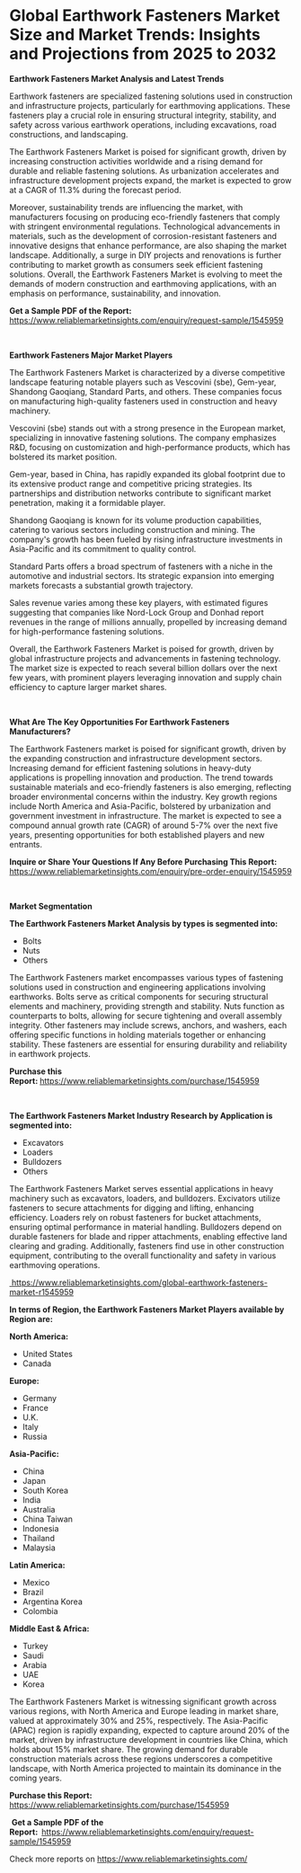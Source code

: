 <p><h1>Global Earthwork Fasteners Market Size and Market Trends: Insights and Projections from 2025 to 2032</h1></p><p><strong>Earthwork Fasteners Market Analysis and Latest Trends</strong></p>
<p><p>Earthwork fasteners are specialized fastening solutions used in construction and infrastructure projects, particularly for earthmoving applications. These fasteners play a crucial role in ensuring structural integrity, stability, and safety across various earthwork operations, including excavations, road constructions, and landscaping. </p><p>The Earthwork Fasteners Market is poised for significant growth, driven by increasing construction activities worldwide and a rising demand for durable and reliable fastening solutions. As urbanization accelerates and infrastructure development projects expand, the market is expected to grow at a CAGR of 11.3% during the forecast period. </p><p>Moreover, sustainability trends are influencing the market, with manufacturers focusing on producing eco-friendly fasteners that comply with stringent environmental regulations. Technological advancements in materials, such as the development of corrosion-resistant fasteners and innovative designs that enhance performance, are also shaping the market landscape. Additionally, a surge in DIY projects and renovations is further contributing to market growth as consumers seek efficient fastening solutions. Overall, the Earthwork Fasteners Market is evolving to meet the demands of modern construction and earthmoving applications, with an emphasis on performance, sustainability, and innovation.</p></p>
<p><strong>Get a Sample PDF of the Report:&nbsp;</strong> <a href="https://www.reliablemarketinsights.com/enquiry/request-sample/1545959?utm_campaign=2182&utm_medium=2&utm_source=Github&utm_content=ia&utm_term=01022025&utm_id=earthwork-fasteners">https://www.reliablemarketinsights.com/enquiry/request-sample/1545959</a></p>
<p>&nbsp;</p>
<p><strong>Earthwork Fasteners Major Market Players</strong></p>
<p><p>The Earthwork Fasteners Market is characterized by a diverse competitive landscape featuring notable players such as Vescovini (sbe), Gem-year, Shandong Gaoqiang, Standard Parts, and others. These companies focus on manufacturing high-quality fasteners used in construction and heavy machinery.</p><p>Vescovini (sbe) stands out with a strong presence in the European market, specializing in innovative fastening solutions. The company emphasizes R&D, focusing on customization and high-performance products, which has bolstered its market position.</p><p>Gem-year, based in China, has rapidly expanded its global footprint due to its extensive product range and competitive pricing strategies. Its partnerships and distribution networks contribute to significant market penetration, making it a formidable player.</p><p>Shandong Gaoqiang is known for its volume production capabilities, catering to various sectors including construction and mining. The company's growth has been fueled by rising infrastructure investments in Asia-Pacific and its commitment to quality control.</p><p>Standard Parts offers a broad spectrum of fasteners with a niche in the automotive and industrial sectors. Its strategic expansion into emerging markets forecasts a substantial growth trajectory.</p><p>Sales revenue varies among these key players, with estimated figures suggesting that companies like Nord-Lock Group and Donhad report revenues in the range of millions annually, propelled by increasing demand for high-performance fastening solutions.</p><p>Overall, the Earthwork Fasteners Market is poised for growth, driven by global infrastructure projects and advancements in fastening technology. The market size is expected to reach several billion dollars over the next few years, with prominent players leveraging innovation and supply chain efficiency to capture larger market shares.</p></p>
<p>&nbsp;</p>
<p><strong>What Are The Key Opportunities For Earthwork Fasteners Manufacturers?</strong></p>
<p><p>The Earthwork Fasteners market is poised for significant growth, driven by the expanding construction and infrastructure development sectors. Increasing demand for efficient fastening solutions in heavy-duty applications is propelling innovation and production. The trend towards sustainable materials and eco-friendly fasteners is also emerging, reflecting broader environmental concerns within the industry. Key growth regions include North America and Asia-Pacific, bolstered by urbanization and government investment in infrastructure. The market is expected to see a compound annual growth rate (CAGR) of around 5-7% over the next five years, presenting opportunities for both established players and new entrants.</p></p>
<p><strong>Inquire or Share Your Questions If Any Before Purchasing This Report:</strong> <a href="https://www.reliablemarketinsights.com/enquiry/pre-order-enquiry/1545959?utm_campaign=2182&utm_medium=2&utm_source=Github&utm_content=ia&utm_term=01022025&utm_id=earthwork-fasteners">https://www.reliablemarketinsights.com/enquiry/pre-order-enquiry/1545959</a></p>
<p>&nbsp;</p>
<p><strong>Market Segmentation</strong></p>
<p><strong>The Earthwork Fasteners Market Analysis by types is segmented into:</strong></p>
<p><ul><li>Bolts</li><li>Nuts</li><li>Others</li></ul></p>
<p><p>The Earthwork Fasteners market encompasses various types of fastening solutions used in construction and engineering applications involving earthworks. Bolts serve as critical components for securing structural elements and machinery, providing strength and stability. Nuts function as counterparts to bolts, allowing for secure tightening and overall assembly integrity. Other fasteners may include screws, anchors, and washers, each offering specific functions in holding materials together or enhancing stability. These fasteners are essential for ensuring durability and reliability in earthwork projects.</p></p>
<p><strong>Purchase this Report:&nbsp;</strong><a href="https://www.reliablemarketinsights.com/purchase/1545959?utm_campaign=2182&utm_medium=2&utm_source=Github&utm_content=ia&utm_term=01022025&utm_id=earthwork-fasteners">https://www.reliablemarketinsights.com/purchase/1545959</a></p>
<p>&nbsp;</p>
<p><strong>The Earthwork Fasteners Market Industry Research by Application is segmented into:</strong></p>
<p><ul><li>Excavators</li><li>Loaders</li><li>Bulldozers</li><li>Others</li></ul></p>
<p><p>The Earthwork Fasteners Market serves essential applications in heavy machinery such as excavators, loaders, and bulldozers. Excivators utilize fasteners to secure attachments for digging and lifting, enhancing efficiency. Loaders rely on robust fasteners for bucket attachments, ensuring optimal performance in material handling. Bulldozers depend on durable fasteners for blade and ripper attachments, enabling effective land clearing and grading. Additionally, fasteners find use in other construction equipment, contributing to the overall functionality and safety in various earthmoving operations.</p></p>
<p><a href="https://www.reliablemarketinsights.com/global-earthwork-fasteners-market-r1545959?utm_campaign=2182&utm_medium=2&utm_source=Github&utm_content=ia&utm_term=01022025&utm_id=earthwork-fasteners">&nbsp;https://www.reliablemarketinsights.com/global-earthwork-fasteners-market-r1545959</a></p>
<p><strong>In terms of Region, the Earthwork Fasteners Market Players available by Region are:</strong></p>
<p>
    <p> <strong> North America: </strong>
        <ul>
            <li>United States</li>
            <li>Canada</li>
        </ul>
        </p> 
    <p> <strong> Europe: </strong>
        <ul>
            <li>Germany</li>
            <li>France</li>
            <li>U.K.</li>
            <li>Italy</li>
            <li>Russia</li>
        </ul>
        </p> 
    <p> <strong> Asia-Pacific: </strong>
        <ul>
            <li>China</li>
            <li>Japan</li>
            <li>South Korea</li>
            <li>India</li>
            <li>Australia</li>
            <li>China Taiwan</li>
            <li>Indonesia</li>
            <li>Thailand</li>
            <li>Malaysia</li>
        </ul>
        </p> 
    <p> <strong> Latin America: </strong>
        <ul>
            <li>Mexico</li>
            <li>Brazil</li>
            <li>Argentina Korea</li>
            <li>Colombia</li>
        </ul>
        </p> 
    <p> <strong> Middle East & Africa: </strong>
        <ul>
            <li>Turkey</li>
            <li>Saudi</li>
            <li>Arabia</li>
            <li>UAE</li>
            <li>Korea</li>
        </ul>
    </p>
    </p>
<p><p>The Earthwork Fasteners Market is witnessing significant growth across various regions, with North America and Europe leading in market share, valued at approximately 30% and 25%, respectively. The Asia-Pacific (APAC) region is rapidly expanding, expected to capture around 20% of the market, driven by infrastructure development in countries like China, which holds about 15% market share. The growing demand for durable construction materials across these regions underscores a competitive landscape, with North America projected to maintain its dominance in the coming years.</p></p>
<p><strong>Purchase this Report: </strong><a href="https://www.reliablemarketinsights.com/purchase/1545959?utm_campaign=2182&utm_medium=2&utm_source=Github&utm_content=ia&utm_term=01022025&utm_id=earthwork-fasteners">https://www.reliablemarketinsights.com/purchase/1545959</a></p>
<p>&nbsp;<strong>Get a Sample PDF of the Report:&nbsp;&nbsp;</strong><a href="https://www.reliablemarketinsights.com/enquiry/request-sample/1545959?utm_campaign=2182&utm_medium=2&utm_source=Github&utm_content=ia&utm_term=01022025&utm_id=earthwork-fasteners">https://www.reliablemarketinsights.com/enquiry/request-sample/1545959</a></p>
<p><strong></strong></p>
<p>Check more reports on <a href="https://www.reliablemarketinsights.com/?utm_campaign=2182&utm_medium=2&utm_source=Github&utm_content=ia&utm_term=01022025&utm_id=earthwork-fasteners">https://www.reliablemarketinsights.com/</a></p>